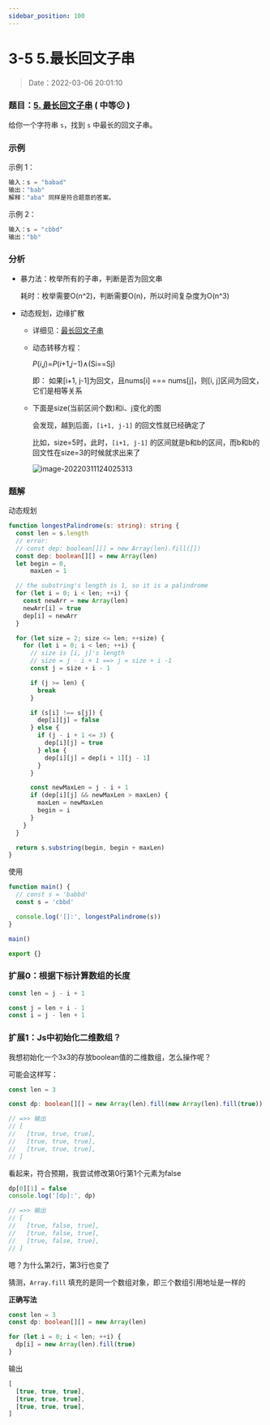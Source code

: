 ```yaml
---
sidebar_position: 100
---
```


# 3-5 5.最长回文子串

> Date：2022-03-06 20:01:10

### 题目：[5. 最长回文子串](https://leetcode-cn.com/problems/longest-palindromic-substring/submissions/) ( 中等:confused: )

给你一个字符串 `s`，找到 `s` 中最长的回文子串。

### 示例

示例 1：

```ts
输入：s = "babad"
输出："bab"
解释："aba" 同样是符合题意的答案。
```

 示例 2：

```ts
输入：s = "cbbd"
输出："bb"
```

### 分析

- 暴力法：枚举所有的子串，判断是否为回文串

  耗时：枚举需要O(n^2)，判断需要O(n)，所以时间复杂度为O(n^3)

- 动态规划，边缘扩散

  - 详细见：[最长回文子串](https://leetcode-cn.com/problems/longest-palindromic-substring/solution/zui-chang-hui-wen-zi-chuan-by-leetcode-solution/) 

  - 动态转移方程：

    *P*(*i*,*j*)=*P*(*i*+1,*j*−1)∧(Si==Sj)

    即： 如果[i+1, j-1]为回文，且nums[i] === nums[j]，则[i, j]区间为回文，它们是相等关系

  - 下面是size(当前区间个数)和i、j变化的图

    会发现，越到后面，`[i+1, j-1]` 的回文性就已经确定了

    比如，size=5时，此时，`[i+1, j-1]` 的区间就是b和b的区间，而b和b的回文性在size=3的时候就求出来了

    ![image-20220311124025313](https://gitee.com/nahaohao/pic-upload/raw/master/img/image-20220311124025313.png)

### 题解

动态规划

```ts
function longestPalindrome(s: string): string {
  const len = s.length
  // error:
  // const dep: boolean[][] = new Array(len).fill([])
  const dep: boolean[][] = new Array(len)
  let begin = 0,
      maxLen = 1

  // the substring's length is 1, so it is a palindrome
  for (let i = 0; i < len; ++i) {
    const newArr = new Array(len)
    newArr[i] = true
    dep[i] = newArr
  }

  for (let size = 2; size <= len; ++size) {
    for (let i = 0; i < len; ++i) {
      // size is [i, j]'s length
      // size = j - i + 1 ==> j = size + i -1
      const j = size + i - 1

      if (j >= len) {
        break
      }

      if (s[i] !== s[j]) {
        dep[i][j] = false
      } else {
        if (j - i + 1 <= 3) {
          dep[i][j] = true
        } else {
          dep[i][j] = dep[i + 1][j - 1]
        }
      }

      const newMaxLen = j - i + 1
      if (dep[i][j] && newMaxLen > maxLen) {
        maxLen = newMaxLen
        begin = i
      }
    }
  }

  return s.substring(begin, begin + maxLen)
}
```

使用

```ts
function main() {
  // const s = 'babbd'
  const s = 'cbbd'

  console.log('[]:', longestPalindrome(s))
}

main()

export {}
```

### 扩展0：根据下标计算数组的长度

```ts
const len = j - i + 1

const j = len + i - 1
const i = j - len + 1
```

### 扩展1：Js中初始化二维数组？

我想初始化一个3x3的存放boolean值的二维数组，怎么操作呢？

可能会这样写：

```ts
const len = 3

const dp: boolean[][] = new Array(len).fill(new Array(len).fill(true))

// =>> 输出
// [
//   [true, true, true],
//   [true, true, true],
//   [true, true, true],
// ]
```

看起来，符合预期，我尝试修改第0行第1个元素为false

```ts
dp[0][1] = false
console.log('[dp]:', dp)

// =>> 输出
// [
//   [true, false, true],
//   [true, false, true],
//   [true, false, true],
// ]
```

嗯？为什么第2行，第3行也变了

猜测，`Array.fill` 填充的是同一个数组对象，即三个数组引用地址是一样的

**正确写法**

```ts
const len = 3
const dp: boolean[][] = new Array(len)

for (let i = 0; i < len; ++i) {
  dp[i] = new Array(len).fill(true)
}
```

输出

```ts
[
  [true, true, true],
  [true, true, true],
  [true, true, true],
]
```

